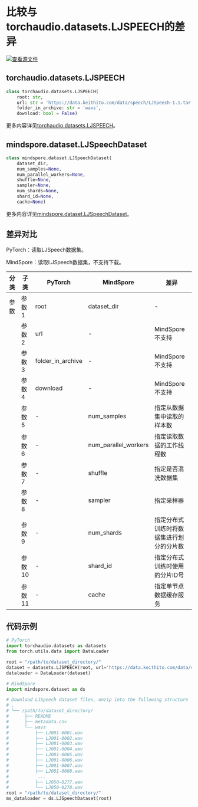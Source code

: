 # 比较与torchaudio.datasets.LJSPEECH的差异

[![查看源文件](https://mindspore-website.obs.cn-north-4.myhuaweicloud.com/website-images/r2.4.10/resource/_static/logo_source.svg)](https://gitee.com/mindspore/docs/blob/r2.4.10/docs/mindspore/source_zh_cn/note/api_mapping/pytorch_diff/LJSPEECH.md)

## torchaudio.datasets.LJSPEECH

```python
class torchaudio.datasets.LJSPEECH(
    root: str,
    url: str = 'https://data.keithito.com/data/speech/LJSpeech-1.1.tar.bz2',
    folder_in_archive: str = 'wavs',
    download: bool = False)
```

更多内容详见[torchaudio.datasets.LJSPEECH](https://pytorch.org/audio/0.8.0/datasets.html#ljspeech)。

## mindspore.dataset.LJSpeechDataset

```python
class mindspore.dataset.LJSpeechDataset(
    dataset_dir,
    num_samples=None,
    num_parallel_workers=None,
    shuffle=None,
    sampler=None,
    num_shards=None,
    shard_id=None,
    cache=None)
```

更多内容详见[mindspore.dataset.LJSpeechDataset](https://mindspore.cn/docs/zh-CN/r2.4.10/api_python/dataset/mindspore.dataset.LJSpeechDataset.html#mindspore.dataset.LJSpeechDataset)。

## 差异对比

PyTorch：读取LJSpeech数据集。

MindSpore：读取LJSpeech数据集，不支持下载。

| 分类 | 子类 |PyTorch | MindSpore | 差异 |
| --- | ---   | ---   | ---        |---  |
|参数 | 参数1 | root    | dataset_dir    | - |
|     | 参数2 | url      | -    |MindSpore不支持 |
|     | 参数3 | folder_in_archive      | - | MindSpore不支持  |
|     | 参数4 | download    | -   | MindSpore不支持 |
|     | 参数5 | -    | num_samples | 指定从数据集中读取的样本数 |
|     | 参数6 | -    | num_parallel_workers | 指定读取数据的工作线程数 |
|     | 参数7 | -    | shuffle  | 指定是否混洗数据集 |
|     | 参数8 | -    | sampler  | 指定采样器 |
|     | 参数9 | -    | num_shards | 指定分布式训练时将数据集进行划分的分片数 |
|     | 参数10 | -    | shard_id | 指定分布式训练时使用的分片ID号 |
|     | 参数11 | -    | cache | 指定单节点数据缓存服务 |

## 代码示例

```python
# PyTorch
import torchaudio.datasets as datasets
from torch.utils.data import DataLoader

root = "/path/to/dataset_directory/"
dataset = datasets.LJSPEECH(root, url='https://data.keithito.com/data/speech/LJSpeech-1.1.tar.bz2')
dataloader = DataLoader(dataset)

# MindSpore
import mindspore.dataset as ds

# Download LJSpeech dataset files, unzip into the following structure
# .
# └── /path/to/dataset_directory/
#      ├── README
#      ├── metadata.csv
#      └── wavs
#          ├── LJ001-0001.wav
#          ├── LJ001-0002.wav
#          ├── LJ001-0003.wav
#          ├── LJ001-0004.wav
#          ├── LJ001-0005.wav
#          ├── LJ001-0006.wav
#          ├── LJ001-0007.wav
#          ├── LJ001-0008.wav
#           ...
#          ├── LJ050-0277.wav
#          └── LJ050-0278.wav
root = "/path/to/dataset_directory/"
ms_dataloader = ds.LJSpeechDataset(root)
```
